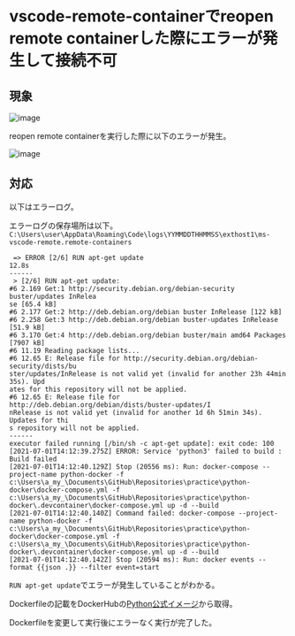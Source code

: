 # vscode-remote-containerでreopen remote containerした際にエラーが発生して接続不可

## 現象

![image](https://user-images.githubusercontent.com/85177462/124007537-6a26de80-da16-11eb-9310-1bd56b6f8c58.png)

reopen remote containerを実行した際に以下のエラーが発生。

![image](https://user-images.githubusercontent.com/85177462/124007599-7874fa80-da16-11eb-9a36-6b8e2ccbe2a4.png)

## 対応

以下はエラーログ。  

エラーログの保存場所は以下。
`C:\Users\user\AppData\Roaming\Code\logs\YYMMDDTHHMMSS\exthost1\ms-vscode-remote.remote-containers`

```
 => ERROR [2/6] RUN apt-get update                                        12.8s
------
 > [2/6] RUN apt-get update:
#6 2.169 Get:1 http://security.debian.org/debian-security buster/updates InRelea
se [65.4 kB]
#6 2.177 Get:2 http://deb.debian.org/debian buster InRelease [122 kB]
#6 2.258 Get:3 http://deb.debian.org/debian buster-updates InRelease [51.9 kB]
#6 3.170 Get:4 http://deb.debian.org/debian buster/main amd64 Packages [7907 kB]
#6 11.19 Reading package lists...
#6 12.65 E: Release file for http://security.debian.org/debian-security/dists/bu
ster/updates/InRelease is not valid yet (invalid for another 23h 44min 35s). Upd
ates for this repository will not be applied.
#6 12.65 E: Release file for http://deb.debian.org/debian/dists/buster-updates/I
nRelease is not valid yet (invalid for another 1d 6h 51min 34s). Updates for thi
s repository will not be applied.
------
executor failed running [/bin/sh -c apt-get update]: exit code: 100
[2021-07-01T14:12:39.275Z] ERROR: Service 'python3' failed to build : Build failed
[2021-07-01T14:12:40.129Z] Stop (20556 ms): Run: docker-compose --project-name python-docker -f c:\Users\a_my_\Documents\GitHub\Repositories\practice\python-docker\docker-compose.yml -f c:\Users\a_my_\Documents\GitHub\Repositories\practice\python-docker\.devcontainer\docker-compose.yml up -d --build
[2021-07-01T14:12:40.140Z] Command failed: docker-compose --project-name python-docker -f c:\Users\a_my_\Documents\GitHub\Repositories\practice\python-docker\docker-compose.yml -f c:\Users\a_my_\Documents\GitHub\Repositories\practice\python-docker\.devcontainer\docker-compose.yml up -d --build
[2021-07-01T14:12:40.142Z] Stop (20594 ms): Run: docker events --format {{json .}} --filter event=start
```

 `RUN apt-get update`でエラーが発生していることがわかる。

Dockerfileの記載をDockerHubの[Python公式イメージ](https://hub.docker.com/_/python)から取得。

Dockerfileを変更して実行後にエラーなく実行が完了した。